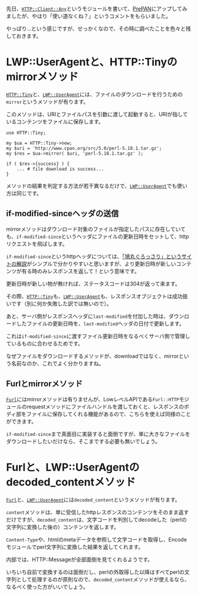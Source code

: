 先日、[`HTTP::Client::Any`](https://github.com/magnolia-k/HTTP-Client-Any)というモジュールを書いて、[PrePAN](http://prepan.org/module/nXWJ8Y9sBwK)にアップしてみましたが、やはり「使い道なくね？」というコメントをもらいました。

やっぱり…という感じですが、せっかくなので、その時に調べたことを色々と残しておきます。

# LWP::UserAgentと、HTTP::Tinyのmirrorメソッド

[`HTTP::Tiny`](http://search.cpan.org/dist/HTTP-Tiny/)と、[`LWP::UserAgent`](http://search.cpan.org/dist/libwww-perl/)には、ファイルのダウンロードを行うための`mirror`というメソッドが有ります。

このメソッドは、URIとファイルパスを引数に渡して起動すると、URIが指しているコンテンツをファイルに保存します。

    use HTTP::Tiny;

    my $ua = HTTP::Tiny->new;
    my $uri = 'http://www.cpan.org/src/5.0/perl-5.18.1.tar.gz';
    my $res = $ua->mirror( $uri, 'perl-5.18.1.tar.gz' );
    
    if ( $res->{success} ) {
        ... # file download is success...
    }

メソッドの結果を判定する方法が若干異なるだけで、[`LWP::UserAgent`](http://search.cpan.org/dist/libwww-perl/)でも使い方は同じです。

## if-modified-sinceヘッダの送信

mirrorメソッドはダウンロード対象のファイルが指定したパスに存在していても、`if-modified-since`というヘッダにファイルの更新日時をセットして、httpリクエストを飛ばします。

`if-modified-since`というhttpヘッダについては、[「鳩丸ぐろっさり」というサイトの解説](http://bakera.jp/glossary/If-Modified-Since)がシンプルで分かりやすいと思いますが、より更新日時が新しいコンテンツが有る時のみレスポンスを返して！という意味です。

更新日時が新しい物が無ければ、ステータスコードは304が返って来ます。

その際、[`HTTP::Tiny`](http://search.cpan.org/dist/HTTP-Tiny/)も、[`LWP::UserAgent`](http://search.cpan.org/dist/libwww-perl/)も、レスポンスオブジェクトは成功扱いです（別に何か失敗した訳では無いので）。

あと、サーバ側がレスポンスヘッダに`last-modified`を付加した時は、ダウンロードしたファイルの更新日時を、`last-modified`ヘッダの日付で更新します。

これは`if-modified-since`に渡すファイル更新日時をなるべくサーバ側で管理しているものに合わせるためです。

なぜファイルをダウンロードするメソッドが、downloadではなく、mirrorという名前なのか、これでよく分かりますね。

## Furlとmirrorメソッド
[`Furl`](http://search.cpan.org/dist/Furl/)にはmirrorメソッドは有りませんが、LowレベルAPIである`Furl::HTTP`モジュールのrequestメソッドにファイルハンドルを渡しておくと、レスポンスのボディ部をファイルに保存してくれる機能があるので、こちらを使えば同様のことができます。

`if-modified-since`まで真面目に実装すると面倒ですが、単に大きなファイルをダウンロードしたいだけなら、そこまでする必要も無いでしょう。


# Furlと、LWP::UserAgentのdecoded_contentメソッド

[`Furl`](http://search.cpan.org/dist/Furl/)と、[`LWP::UserAgent`](http://search.cpan.org/dist/libwww-perl/)には`decoded_content`というメソッドが有ります。

`content`メソッドは、単に受信したhttpレスポンスのコンテンツをそのまま返すだけですが、`decoded_content`は、文字コードを判別してdecodeした（perlの文字列に変換した後の）コンテンツを返します。

`Content-Type`や、htmlのmetaデータを参照して文字コードを取得し、Encodeモジュールでperl文字列に変換した結果を返してくれます。

内部では、HTTP::Messageが全部面倒を見てくれるようです。

いちいち自前で変換するのは面倒だし、perlの外取得した以降はすべてperlの文字列として処理するのが原則なので、`decoded_content`メソッドが使えるなら、なるべく使った方がいいでしょう。

